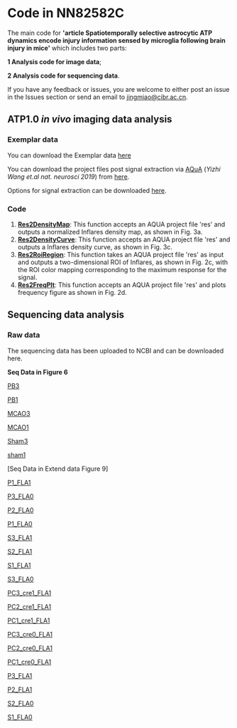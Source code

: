 # Code in NN82582C 
The main code for **'article Spatiotemporally selective astrocytic ATP dynamics encode injury information sensed by microglia following brain injury in mice'**
which includes two parts: 

**1 Analysis code for image data**; 

**2 Analysis code for sequencing data**.

If you have any feedback or issues, you are welcome to either post an issue in the Issues section or send an email to jingmiao@cibr.ac.cn.

## ATP1.0 *in vivo* imaging data analysis

### Exemplar data

You can download the Exemplar data [here](\ABCD.tif) 

You can download the project files post signal extraction via [AQuA](https://github.com/yu-lab-vt/AQuA) (*Yizhi Wang et.al nat. neurosci 2019*)  from [here](\ABCD.mat).

Options for signal extraction can be downloaded [here](/OptsOfAqua.csv).

### Code 

1. [**Res2DensityMap**](/Res2DensityMap.m): This function accepts an AQUA project file 'res' and outputs a normalized Inflares density map, as shown in Fig. 3a.
2. [**Res2DensityCurve**](/Res2DensityCurve.m): This function accepts an AQUA project file 'res' and outputs a Inflares density curve, as shown in Fig. 3c.
3. [**Res2RoiRegion**](/Res2RoiRegion.m): This function takes an AQUA project file 'res' as input and outputs a two-dimensional ROI of Inflares, as shown in Fig. 2c, with the ROI color mapping corresponding to the maximum response for the signal.
4. [**Res2FreqPlt**](/Res2FreqPlt.m): This function accepts an AQUA project file 'res' and plots frequency figure as shown in Fig. 2d.

## Sequencing data analysis
### Raw data
The sequencing data has been uploaded to NCBI and can be downloaded here. 

**Seq Data in Figure 6**

[PB3](https://www.ncbi.nlm.nih.gov/sra/SRR28644876)

[PB1](https://www.ncbi.nlm.nih.gov/sra/SRR28644877)

[MCAO3](https://www.ncbi.nlm.nih.gov/sra/SRR28644878)

[MCAO1](https://www.ncbi.nlm.nih.gov/sra/SRR28644879)

[Sham3](https://www.ncbi.nlm.nih.gov/sra/SRR28644880)

[sham1](https://www.ncbi.nlm.nih.gov/sra/SRR28644881)


[Seq Data in Extend data Figure 9]

[P1_FLA1](https://www.ncbi.nlm.nih.gov/sra/SRR28644882)

[P3_FLA0](https://www.ncbi.nlm.nih.gov/sra/SRR28644883)

[P2_FLA0](https://www.ncbi.nlm.nih.gov/sra/SRR28644884)

[P1_FLA0](https://www.ncbi.nlm.nih.gov/sra/SRR28644885)

[S3_FLA1](https://www.ncbi.nlm.nih.gov/sra/SRR28644886)

[S2_FLA1](https://www.ncbi.nlm.nih.gov/sra/SRR28644887)

[S1_FLA1](https://www.ncbi.nlm.nih.gov/sra/SRR28644888)

[S3_FLA0](https://www.ncbi.nlm.nih.gov/sra/SRR28644889)

[PC3_cre1_FLA1](https://www.ncbi.nlm.nih.gov/sra/SRR28644890)

[PC2_cre1_FLA1](https://www.ncbi.nlm.nih.gov/sra/SRR28644891)

[PC1_cre1_FLA1](https://www.ncbi.nlm.nih.gov/sra/SRR28644892)

[PC3_cre0_FLA1](https://www.ncbi.nlm.nih.gov/sra/SRR28644893)

[PC2_cre0_FLA1](https://www.ncbi.nlm.nih.gov/sra/SRR28644894)

[PC1_cre0_FLA1](https://www.ncbi.nlm.nih.gov/sra/SRR28644895)

[P3_FLA1](https://www.ncbi.nlm.nih.gov/sra/SRR28644896)

[P2_FLA1](https://www.ncbi.nlm.nih.gov/sra/SRR28644897)

[S2_FLA0](https://www.ncbi.nlm.nih.gov/sra/SRR28644898)

[S1_FLA0](https://www.ncbi.nlm.nih.gov/sra/SRR28644899)

